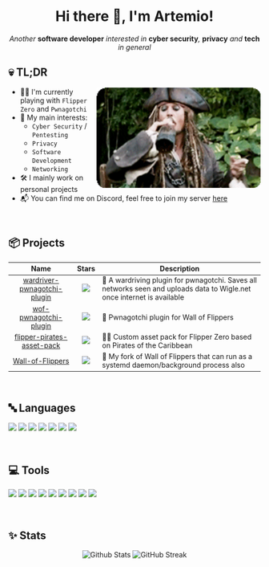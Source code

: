 <h1 align="center">Hi there 👋, I'm Artemio!</h1>
<p align="center"><i>Another </i><b>software developer</b><i> interested in </i><b>cyber security</b><i>, </i><b>privacy</b><i> and </i><b>tech</b><i> in general</i></p>

## 💀 TL;DR

<img align="right" height="200vh" src=".github/assets/jack.gif" alt="" />

- 👨‍💻 I'm currently playing with `Flipper Zero` and `Pwnagotchi`
- 🧠 My main interests:
  - `Cyber Security` / `Pentesting`
  - `Privacy`
  - `Software Development`
  - `Networking`  
- 🛠️ I mainly work on personal projects
- 📬 You can find me on Discord, feel free to join my server [here](https://discord.gg/5vrJbbW3ve)

<br />

## 📦 Projects

| **Name** | **Stars** | **Description** | 
| :-: | :-: | - |
| [wardriver-pwnagotchi-plugin](https://github.com/cyberartemio/wardriver-pwnagotchi-plugin) | ![](https://img.shields.io/github/stars/cyberartemio/wardriver-pwnagotchi-plugin?style=flat-square&color=yellow) | 🛜 A wardriving plugin for pwnagotchi. Saves all networks seen and uploads data to Wigle.net once internet is available |
| [wof-pwnagotchi-plugin](https://github.com/cyberartemio/wof-pwnagotchi-plugin) | ![](https://img.shields.io/github/stars/cyberartemio/wof-pwnagotchi-plugin?style=flat-square&color=yellow) | 🐬 Pwnagotchi plugin for Wall of Flippers |
| [flipper-pirates-asset-pack](https://github.com/cyberartemio/flipper-pirates-asset-pack) | ![](https://img.shields.io/github/stars/cyberartemio/flipper-pirates-asset-pack?style=flat-square&color=yellow) | 🏴‍☠️ Custom asset pack for Flipper Zero based on Pirates of the Caribbean |
| [Wall-of-Flippers](https://github.com/cyberartemio/Wall-of-Flippers) | ![](https://img.shields.io/github/stars/cyberartemio/Wall-of-Flippers?style=flat-square&color=yellow) | 🐬 My fork of Wall of Flippers that can run as a systemd daemon/background process also |

<br />

## 🔤 Languages

![](https://img.shields.io/badge/JavaScript-323330?style=for-the-badge&logo=javascript&logoColor=F7DF1E) ![](https://img.shields.io/badge/Node%20js-339933?style=for-the-badge&logo=nodedotjs&logoColor=white) ![](https://img.shields.io/badge/Python-FFD43B?style=for-the-badge&logo=python&logoColor=blue) ![](https://img.shields.io/badge/HTML5-E34F26?style=for-the-badge&logo=html5&logoColor=white) ![](https://img.shields.io/badge/CSS3-1572B6?style=for-the-badge&logo=css3&logoColor=white) ![](https://img.shields.io/badge/Kotlin-B125EA?style=for-the-badge&logo=kotlin&logoColor=white) ![](https://img.shields.io/badge/GNU%20Bash-4EAA25?style=for-the-badge&logo=GNU%20Bash&logoColor=white)

<br />

## 💻 Tools

![](https://img.shields.io/badge/MongoDB-4EA94B?style=for-the-badge&logo=mongodb&logoColor=white) ![](https://img.shields.io/badge/PostgreSQL-316192?style=for-the-badge&logo=postgresql&logoColor=white) ![](https://img.shields.io/badge/MySQL-005C84?style=for-the-badge&logo=mysql&logoColor=white) ![](https://img.shields.io/badge/Grafana-F2F4F9?style=for-the-badge&logo=grafana&logoColor=orange&labelColor=F2F4F9) ![](https://img.shields.io/badge/Docker-2CA5E0?style=for-the-badge&logo=docker&logoColor=white) ![](https://img.shields.io/badge/Nginx-009639?style=for-the-badge&logo=nginx&logoColor=white) ![](https://img.shields.io/badge/Cloudflare-F38020?style=for-the-badge&logo=Cloudflare&logoColor=white) ![](https://img.shields.io/badge/Linux-FCC624?style=for-the-badge&logo=linux&logoColor=black) ![](https://img.shields.io/badge/Swagger-85EA2D?style=for-the-badge&logo=Swagger&logoColor=white)

<br />

## ✨ Stats

<div align="center">
  <img src="https://github-readme-stats.vercel.app/api?username=cyberartemio&show_icons=true&theme=merko" width="47%" alt="Github Stats" />
  <img src="https://streak-stats.demolab.com?user=cyberartemio&theme=merko&include_all_commits=true" width="49.5%" alt="GitHub Streak" />
</div>
